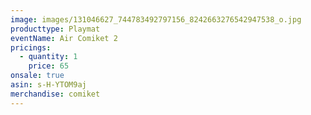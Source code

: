 ```yaml
---
image: images/131046627_744783492797156_8242663276542947538_o.jpg
producttype: Playmat
eventName: Air Comiket 2
pricings:
  - quantity: 1
    price: 65
onsale: true
asin: s-H-YTOM9aj
merchandise: comiket
---
```

